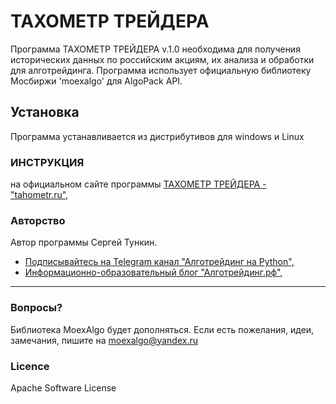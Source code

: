 # ТАХОМЕТР ТРЕЙДЕРА
Программа ТАХОМЕТР ТРЕЙДЕРА v.1.0 необходима для получения исторических данных по российским акциям, их анализа и обработки для алготрейдинга.
Программа использует официальную библиотеку Мосбиржи 'moexalgo' для AlgoPack API.

## Установка
Программа устанавливается из дистрибутивов для windows и Linux

### ИНСТРУКЦИЯ
на официальном сайте программы
[ТАХОМЕТР ТРЕЙДЕРА - "tahometr.ru",](https://tahometr.ru/)

### Авторство
Автор программы Сергей Тункин.


- [Подписывайтесь на Telegram канал "Алготрейдинг на Python",](https://t.me/algotrading_step_to_step)
- [Информационно-образовательный блог "Алготрейдинг.рф",](https://алготрейдинг.рф/) 
********************************************************


### Вопросы?

Библиотека MoexAlgo будет дополняться. Если есть пожелания, идеи, замечания, пишите на <moexalgo@yandex.ru>

### Licence

Apache Software License
